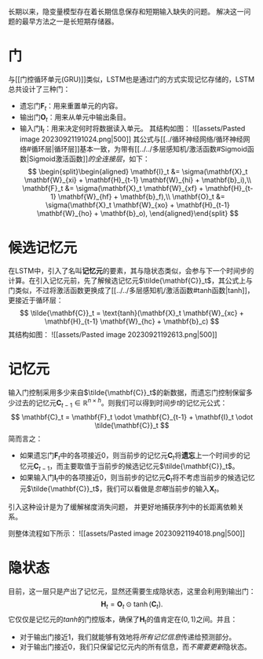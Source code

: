 长期以来，隐变量模型存在着长期信息保存和短期输入缺失的问题。 解决这一问题的最早方法之一是长短期存储器。

# 门
与[[门控循环单元(GRU)]]类似，LSTM也是通过门的方式实现记忆存储的，LSTM总共设计了三种门：
- 遗忘门$\mathbf{F}_t$：用来重置单元的内容。
- 输出门$\mathbf{O}_t$：用来从单元中输出条目。
- 输入门$\mathbf{I}_t$：用来决定何时将数据读入单元。
其结构如图：
![[assets/Pasted image 20230921191024.png|500]]
其公式与[[../循环神经网络/循环神经网络#循环层|循环层]]基本一致，为带有[[../../多层感知机/激活函数#Sigmoid函数|Sigmoid激活函数]]*的全连接层*，如下：
$$
\begin{split}\begin{aligned}
\mathbf{I}_t &= \sigma(\mathbf{X}_t \mathbf{W}_{xi} + \mathbf{H}_{t-1} \mathbf{W}_{hi} + \mathbf{b}_i),\\
\mathbf{F}_t &= \sigma(\mathbf{X}_t \mathbf{W}_{xf} + \mathbf{H}_{t-1} \mathbf{W}_{hf} + \mathbf{b}_f),\\
\mathbf{O}_t &= \sigma(\mathbf{X}_t \mathbf{W}_{xo} + \mathbf{H}_{t-1} \mathbf{W}_{ho} + \mathbf{b}_o),
\end{aligned}\end{split}
$$
# 候选记忆元
在LSTM中，引入了名叫**记忆元**的要素，其与隐状态类似，会参与下一个时间步的计算。在引入记忆元前，先了解候选记忆元$\tilde{\mathbf{C}}_t$，其公式上与门类似，不过将激活函数更换成了[[../../多层感知机/激活函数#tanh函数|tanh]]，更接近于循环层：
$$
\tilde{\mathbf{C}}_t = \text{tanh}(\mathbf{X}_t \mathbf{W}_{xc} + \mathbf{H}_{t-1} \mathbf{W}_{hc} + \mathbf{b}_c)
$$
其结构如图：
![[assets/Pasted image 20230921192613.png|500]]

# 记忆元
输入门控制采用多少来自$\tilde{\mathbf{C}}_t$的新数据，而遗忘门控制保留多少过去的记忆元$\mathbf{C}_{t-1} \in \mathbb{R}^{n \times h}$。则我们可以得到时间步$t$的记忆元公式：
$$
\mathbf{C}_t = \mathbf{F}_t \odot \mathbf{C}_{t-1} + \mathbf{I}_t \odot \tilde{\mathbf{C}}_t
$$
简而言之：
- 如果遗忘门$\mathbf{F}_t$中的各项接近0，则当前步的记忆元$\mathbf{C}_t$将**遗忘**上一个时间步的记忆元$\mathbf{C}_{t-1}$，而主要取值于当前步的候选记忆元$\tilde{\mathbf{C}}_t$。
- 如果输入门$\mathbf{I}_t$中的各项接近0，则当前步的记忆元$\mathbf{C}_t$将不考虑当前步的候选记忆元$\tilde{\mathbf{C}}_t$，我们可以看做是*忽略*当前步的输入$\mathbf{X}_t$。

引入这种设计是为了缓解梯度消失问题， 并更好地捕获序列中的长距离依赖关系。

则整体流程如下所示：
![[assets/Pasted image 20230921194018.png|500]]
# 隐状态
目前，这一层只是产出了记忆元，显然还需要生成隐状态，这里会利用到输出门：
$$
\mathbf{H}_t = \mathbf{O}_t \odot \tanh(\mathbf{C}_t).
$$
它仅仅是记忆元的$tanh$的门控版本，确保了$\mathbf{H}_t$的值肯定在$(0,1)$之间。并且：
- 对于输出门接近1，我们就能够有效地将*所有记忆信息*传递给预测部分。
- 对于输出门接近0，我们只保留记忆元内的所有信息，而*不需要更新*隐状态。

